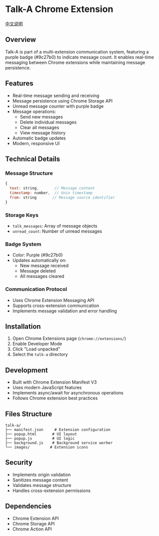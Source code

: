 # Talk-A Chrome Extension

[中文说明](README_CN.md)

## Overview
Talk-A is part of a multi-extension communication system, featuring a purple badge (#9c27b0) to indicate message count. It enables real-time messaging between Chrome extensions while maintaining message persistence.

## Features
- Real-time message sending and receiving
- Message persistence using Chrome Storage API
- Unread message counter with purple badge
- Message operations:
  - Send new messages
  - Delete individual messages
  - Clear all messages
  - View message history
- Automatic badge updates
- Modern, responsive UI

## Technical Details

### Message Structure
```javascript
{
  text: string,       // Message content
  timestamp: number,  // Unix timestamp
  from: string       // Message source identifier
}
```

### Storage Keys
- `talk_messages`: Array of message objects
- `unread_count`: Number of unread messages

### Badge System
- Color: Purple (#9c27b0)
- Updates automatically on:
  - New message received
  - Message deleted
  - All messages cleared

### Communication Protocol
- Uses Chrome Extension Messaging API
- Supports cross-extension communication
- Implements message validation and error handling

## Installation
1. Open Chrome Extensions page (`chrome://extensions/`)
2. Enable Developer Mode
3. Click "Load unpacked"
4. Select the `talk-a` directory

## Development
- Built with Chrome Extension Manifest V3
- Uses modern JavaScript features
- Implements async/await for asynchronous operations
- Follows Chrome extension best practices

## Files Structure
```
talk-a/
├── manifest.json     # Extension configuration
├── popup.html       # UI layout
├── popup.js         # UI logic
├── background.js    # Background service worker
└── images/         # Extension icons
```

## Security
- Implements origin validation
- Sanitizes message content
- Validates message structure
- Handles cross-extension permissions

## Dependencies
- Chrome Extension API
- Chrome Storage API
- Chrome Action API 